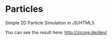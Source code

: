 # Particles
Simple 2D Particle Simulation in JS/HTML5

You can see the result here: http://zicore.de/dev/
